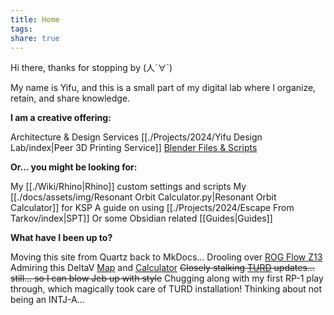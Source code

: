 ```yaml
---
title: Home
tags: 
share: true
---
```

Hi there, thanks for stopping by (人´∀\`)

My name is Yifu, and this is a small part of my digital lab where I organize, retain, and share knowledge.


**I am a creative offering:**

Architecture & Design Services 
[[./Projects/2024/Yifu Design Lab/index|Peer 3D Printing Service]] 
[Blender Files & Scripts](https://30salt.gumroad.com/) 


**Or... you might be looking for:**

My [[./Wiki/Rhino|Rhino]] custom settings and scripts 
My [[./docs/assets/img/Resonant Orbit Calculator.py|Resonant Orbit Calculator]] for KSP 
A guide on using [[./Projects/2024/Escape From Tarkov/index|SPT]] 
Or some Obsidian related [[Guides|Guides]] 


**What have I been up to?**

Moving this site from Quartz back to MkDocs...
Drooling over [ROG Flow Z13](https://rog.asus.com/ca-en/laptops/rog-flow/rog-flow-z13-2025/)
Admiring this DeltaV [Map](https://deltavmap.github.io/?system=Solar) and [Calculator](https://deltavmap.github.io/calculators.html?system=earth)
~~Closely stalking [TURD](https://forum.kerbalspaceprogram.com/topic/174188-112x-textures-unlimited-recolour-depot/) updates... still... so I can blow Jeb up with style~~ Chugging along with my first RP-1 play through, which magically took care of TURD installation! 
Thinking about not being an INTJ-A...
